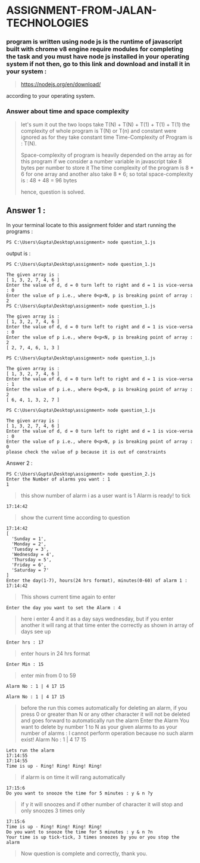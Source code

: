 # ASSIGNMENT-FROM-JALAN-TECHNOLOGIES

### program is written using node js is the runtime of javascript built with chrome v8 engine require modules for completing the task and you must have node js installed in your operating system if not then, go to this link and download and install it in your system :

> https://nodejs.org/en/download/

according to your operating system.


### Answer about time and space complexity
> let's sum it out the two loops take T(N) + T(N) + T(1) + T(1) + T(1)
> the complexity of whole program is T(N) or T(n) and constant were ignored as for they take constant time
> Time-Complexity of Program is : T(N).
> 
> Space-complexity of program is heavily depended on the array as for this program if we consider a number variable in 
> javascript take 8 bytes per number to store it 
> The time complexity of the program is 8 * 6 for one array and another also take 8 * 6;
> so total space-complexity is : 48 + 48 = 96 bytes
> 
> hence, question is solved.

## Answer 1 : 
In your terminal locate to this assignment folder and start running the programs : 

    PS C:\Users\Gupta\Desktop\assignment> node question_1.js

output is : 

    PS C:\Users\Gupta\Desktop\assignment> node question_1.js
    
    The given array is :
    [ 1, 3, 2, 7, 4, 6 ]
    Enter the value of d, d = 0 turn left to right and d = 1 is vice-versa : 0
    Enter the value of p i.e., where 0<p<N, p is breaking point of array : 2
    PS C:\Users\Gupta\Desktop\assignment> node question_1.js
    
    The given array is :
    [ 1, 3, 2, 7, 4, 6 ]
    Enter the value of d, d = 0 turn left to right and d = 1 is vice-versa : 0
    Enter the value of p i.e., where 0<p<N, p is breaking point of array : 2
    [ 2, 7, 4, 6, 1, 3 ]
    
    PS C:\Users\Gupta\Desktop\assignment> node question_1.js
    
    The given array is :
    [ 1, 3, 2, 7, 4, 6 ]
    Enter the value of d, d = 0 turn left to right and d = 1 is vice-versa : 1
    Enter the value of p i.e., where 0<p<N, p is breaking point of array : 2
    [ 6, 4, 1, 3, 2, 7 ]
    
    PS C:\Users\Gupta\Desktop\assignment> node question_1.js
    
    The given array is :
    [ 1, 3, 2, 7, 4, 6 ]
    Enter the value of d, d = 0 turn left to right and d = 1 is vice-versa : 0
    Enter the value of p i.e., where 0<p<N, p is breaking point of array : 0
    please check the value of p because it is out of constraints


Answer 2 :

    PS C:\Users\Gupta\Desktop\assignment> node question_2.js
    Enter the Number of alarms you want : 1
    1
> this show number of alarm i as a user want is 1
    Alarm is ready! to tick

    17:14:42
> show the current time according to question

    17:14:42
    [
      'Sunday = 1',
      'Monday = 2',
      'Tuesday = 3',
      'Wednesday = 4',
      'Thursday = 5',
      'Friday = 6',
      'Saturday = 7'
    ]
    Enter the day(1-7), hours(24 hrs format), minutes(0-60) of alarm 1 :
    17:14:42
> This shows current time again to enter 

    Enter the day you want to set the Alarm : 4
> here i enter 4 and it as a day says wednesday, but if you enter another it will rang at that time enter the correctly as shown in array of days see up

    Enter hrs : 17
> enter hours in 24 hrs format

    Enter Min : 15
> enter min from 0 to 59

    Alarm No : 1 | 4 17 15

    Alarm No : 1 | 4 17 15

> before the run this comes automatically for deleting an alarm, if you press 0 or greater than N or any other character it will not be deleted and goes forward to automatically run the alarm
    Enter the Alarm You want to delete by number 1 to N as your given alarms to as your number of alarms : l
    cannot perform operation because no such alarm exist!
    Alarm No : 1 | 4 17 15

    Lets run the alarm
    17:14:55
    17:14:55
    Time is up - Ring! Ring! Ring! Ring!
> if alarm is on time it will rang automatically

    17:15:6
    Do you want to snooze the time for 5 minutes : y & n ?y

> if y it will snoozes and if other number of character it will stop and only snoozes 3 times only

    17:15:6
    Time is up - Ring! Ring! Ring! Ring!
    Do you want to snooze the time for 5 minutes : y & n ?n
    Your time is up tick-tick, 3 times snoozes by you or you stop the alarm

> Now question is complete and correctly, thank you.
    